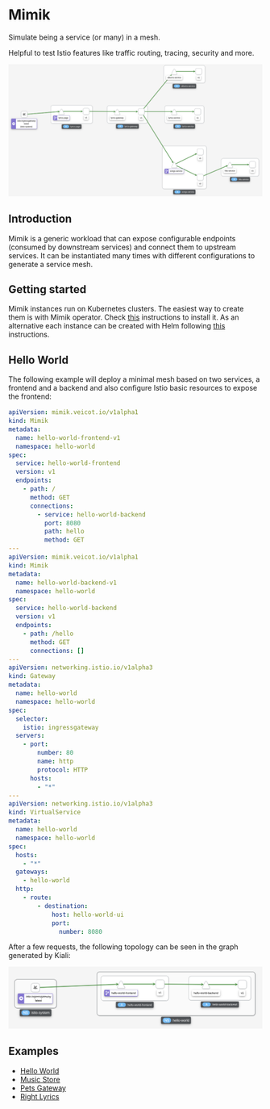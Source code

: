 # Mimik

Simulate being a service (or many) in a mesh.

Helpful to test Istio features like traffic routing, tracing, security and more. 

![right-lyrics](docs/examples/right-lyrics/right-lyrics.png)

## Introduction

Mimik is a generic workload that can expose configurable endpoints (consumed by downstream services) and connect them to upstream services. It can be instantiated many times with different configurations to generate a service mesh.

## Getting started

Mimik instances run on Kubernetes clusters. The easiest way to create them is with Mimik operator. Check [this](docs/operator.md) instructions to install it. As an alternative each instance can be created with Helm following [this](docs/helm.md) instructions.

## Hello World

The following example will deploy a minimal mesh based on two services, a frontend and a backend and also configure Istio basic resources to expose the frontend: 

```yaml
apiVersion: mimik.veicot.io/v1alpha1
kind: Mimik
metadata:
  name: hello-world-frontend-v1
  namespace: hello-world
spec:
  service: hello-world-frontend
  version: v1
  endpoints:
    - path: /
      method: GET
      connections:
        - service: hello-world-backend
          port: 8080
          path: hello
          method: GET
---      
apiVersion: mimik.veicot.io/v1alpha1
kind: Mimik
metadata:
  name: hello-world-backend-v1
  namespace: hello-world
spec:
  service: hello-world-backend
  version: v1
  endpoints:
    - path: /hello
      method: GET
      connections: []
---
apiVersion: networking.istio.io/v1alpha3
kind: Gateway
metadata:
  name: hello-world
  namespace: hello-world
spec:
  selector:
    istio: ingressgateway
  servers:
    - port:
        number: 80
        name: http
        protocol: HTTP
      hosts:
        - "*"
---
apiVersion: networking.istio.io/v1alpha3
kind: VirtualService
metadata:
  name: hello-world
  namespace: hello-world
spec:
  hosts:
    - "*"
  gateways:
    - hello-world
  http:
    - route:
        - destination:
            host: hello-world-ui
            port:
              number: 8080
```

After a few requests, the following topology can be seen in the graph generated by Kiali:

![mimik](docs/examples/hello-world/hello_world.png)

## Examples

* [Hello World](docs/examples/hello-world/hello-world.md)
* [Music Store](docs/examples/music-store/music-store.md)
* [Pets Gateway](docs/examples/pets-gateway/pets-gateway.md)
* [Right Lyrics](docs/examples/right-lyrics/right-lyrics.md)
